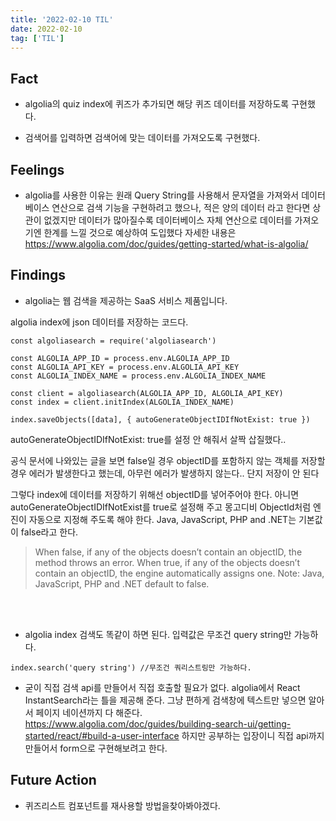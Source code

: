 ```yaml
---
title: '2022-02-10 TIL'
date: 2022-02-10
tag: ['TIL']
---
```


## Fact

- algolia의 quiz index에 퀴즈가 추가되면 해당 퀴즈 데이터를 저장하도록 구현했다.

- 검색어를 입력하면 검색어에 맞는 데이터를 가져오도록 구현했다.

## Feelings

- algolia를 사용한 이유는 원래 Query String를 사용해서 문자열을 가져와서 데이터베이스 연산으로 검색 기능을 구현하려고 했으나, 적은 양의 데이터 라고 한다면 상관이 없겠지만 데이터가 많아질수록 데이터베이스 자체 연산으로 데이터를 가져오기엔 한계를 느낄 것으로 예상하여 도입했다 자세한 내용은 https://www.algolia.com/doc/guides/getting-started/what-is-algolia/

## Findings

- algolia는 웹 검색을 제공하는 SaaS 서비스 제품입니다.

algolia index에 json 데이터를 저장하는 코드다.

```tsx
const algoliasearch = require('algoliasearch')

const ALGOLIA_APP_ID = process.env.ALGOLIA_APP_ID
const ALGOLIA_API_KEY = process.env.ALGOLIA_API_KEY
const ALGOLIA_INDEX_NAME = process.env.ALGOLIA_INDEX_NAME

const client = algoliasearch(ALGOLIA_APP_ID, ALGOLIA_API_KEY)
const index = client.initIndex(ALGOLIA_INDEX_NAME)

index.saveObjects([data], { autoGenerateObjectIDIfNotExist: true })
```

autoGenerateObjectIDIfNotExist: true를 설정 안 해줘서 살짝 삽질했다..

공식 문서에 나와있는 글을 보면 false일 경우 objectID를 포함하지 않는 객체를 저장할 경우 에러가 발생한다고 했는데, 아무런 에러가 발생하지 않는다.. 단지 저장이 안 된다

그렇다 index에 데이터를 저장하기 위해선 objectID를 넣어주어야 한다. 아니면 autoGenerateObjectIDIfNotExist를 true로 설정해 주고 몽고디비 ObjectId처럼 엔진이 자동으로 지정해 주도록 해야 한다. Java, JavaScript, PHP and .NET는 기본값이 false라고 한다.

<Blockquote>
When false, if any of the objects doesn’t contain an objectID, the method throws an error. When true, if any of the objects doesn’t contain an objectID, the engine automatically assigns one. Note: Java, JavaScript, PHP and .NET default to false.

</Blockquote>

<br/>
<br/>

- algolia index 검색도 똑같이 하면 된다. 입력값은 무조건 query string만 가능하다.

```tsx
index.search('query string') //무조건 쿼리스트링만 가능하다.
```

- 굳이 직접 검색 api를 만들어서 직접 호출할 필요가 없다. algolia에서 React InstantSearch라는 틀을 제공해 준다. 그냥 편하게 검색창에 텍스트만 넣으면 알아서 페이지 네이션까지 다 해준다. https://www.algolia.com/doc/guides/building-search-ui/getting-started/react/#build-a-user-interface 하지만 공부하는 입장이니 직접 api까지 만들어서 form으로 구현해보려고 한다.

## Future Action

- 퀴즈리스트 컴포넌트를 재사용할 방법을찾아봐야겠다.
